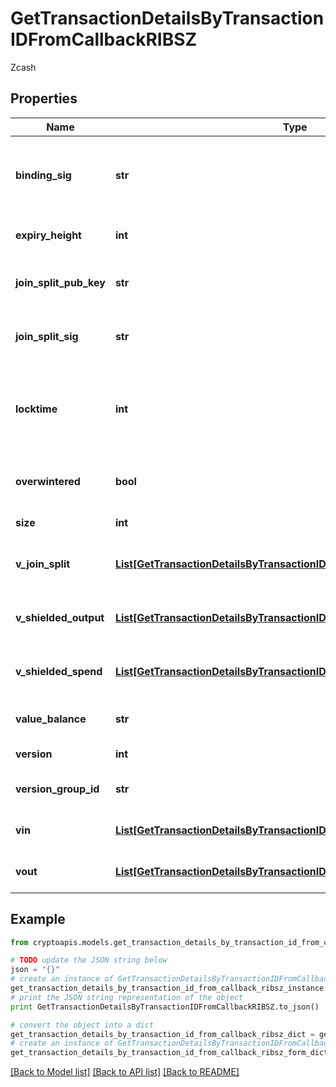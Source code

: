 # GetTransactionDetailsByTransactionIDFromCallbackRIBSZ

Zcash

## Properties
Name | Type | Description | Notes
------------ | ------------- | ------------- | -------------
**binding_sig** | **str** | It is used to enforce balance of Spend and Output transfers, in order to prevent their replay across transactions. | 
**expiry_height** | **int** | Represents a block height after which the transaction will expire. | 
**join_split_pub_key** | **str** | Represents an encoding of a JoinSplitSig public validating key. | 
**join_split_sig** | **str** | Is used to sign transactions that contain at least one JoinSplit description. | 
**locktime** | **int** | Represents the locktime on the transaction on the specific blockchain, i.e. the blockheight at which the transaction is valid. | 
**overwintered** | **bool** | \&quot;Overwinter\&quot; is the network upgrade for the Zcash blockchain. | 
**size** | **int** | Represents the total size of this transaction. | 
**v_join_split** | [**List[GetTransactionDetailsByTransactionIDRIBSZVJoinSplitInner]**](GetTransactionDetailsByTransactionIDRIBSZVJoinSplitInner.md) | Represents a sequence of JoinSplit descriptions using BCTV14 proofs. | 
**v_shielded_output** | [**List[GetTransactionDetailsByTransactionIDRIBSZVShieldedOutputInner]**](GetTransactionDetailsByTransactionIDRIBSZVShieldedOutputInner.md) | Object Array representation of transaction output descriptions | 
**v_shielded_spend** | [**List[GetTransactionDetailsByTransactionIDRIBSZVShieldedSpendInner]**](GetTransactionDetailsByTransactionIDRIBSZVShieldedSpendInner.md) | Object Array representation of transaction spend descriptions | 
**value_balance** | **str** | String representation of the transaction value balance | 
**version** | **int** | Defines the version of the transaction. | 
**version_group_id** | **str** | Represents the transaction version group ID | 
**vin** | [**List[GetTransactionDetailsByTransactionIDRIBSZVinInner]**](GetTransactionDetailsByTransactionIDRIBSZVinInner.md) | Object Array representation of transaction inputs | 
**vout** | [**List[GetTransactionDetailsByTransactionIDFromCallbackRIBSZVoutInner]**](GetTransactionDetailsByTransactionIDFromCallbackRIBSZVoutInner.md) | Object Array representation of transaction outputs | 

## Example

```python
from cryptoapis.models.get_transaction_details_by_transaction_id_from_callback_ribsz import GetTransactionDetailsByTransactionIDFromCallbackRIBSZ

# TODO update the JSON string below
json = "{}"
# create an instance of GetTransactionDetailsByTransactionIDFromCallbackRIBSZ from a JSON string
get_transaction_details_by_transaction_id_from_callback_ribsz_instance = GetTransactionDetailsByTransactionIDFromCallbackRIBSZ.from_json(json)
# print the JSON string representation of the object
print GetTransactionDetailsByTransactionIDFromCallbackRIBSZ.to_json()

# convert the object into a dict
get_transaction_details_by_transaction_id_from_callback_ribsz_dict = get_transaction_details_by_transaction_id_from_callback_ribsz_instance.to_dict()
# create an instance of GetTransactionDetailsByTransactionIDFromCallbackRIBSZ from a dict
get_transaction_details_by_transaction_id_from_callback_ribsz_form_dict = get_transaction_details_by_transaction_id_from_callback_ribsz.from_dict(get_transaction_details_by_transaction_id_from_callback_ribsz_dict)
```
[[Back to Model list]](../README.md#documentation-for-models) [[Back to API list]](../README.md#documentation-for-api-endpoints) [[Back to README]](../README.md)


